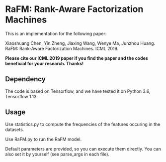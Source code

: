# RaFM: Rank-Aware Factorization Machines

This is an implementation for the following paper:

Xiaoshuang Chen, Yin Zheng, Jiaxing Wang, Wenye Ma, Junzhou Huang. RaFM: Rank-Aware Factorization Machines. ICML 2019.

**Please cite our ICML 2019 paper if you find the paper and the codes beneficial for your research. Thanks!**

## Dependency
The code is based on Tensorflow, and we have tested it on Python 3.6, Tensorflow 1.13.

## Usage
Use statistics.py to compute the frequencies of the features occuring in the datasets.

Use RaFM.py to run the RaFM model.

Default parameters are provided, so you can execute them directly. You can also set it by yourself (see parse_args in each file).


